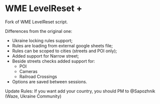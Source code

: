 # WME LevelReset +
Fork of WME LevelReset script.

Differences from the original one:
- Ukraine locking rules support;
- Rules are loading from external google sheets file;
- Rules can be scoped to cities (streets and POI only);
- Added support for Narrow street;
- Beside streets checks added support for:
  - POI
  - Cameras
  - Railroad Crossings
- Options are saved between sessions.

Update Rules: If you want add your country, you should PM to @Sapozhnik (Waze, Ukraine Community)
